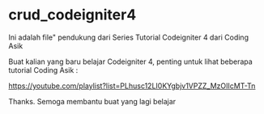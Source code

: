 # crud_codeigniter4
Ini adalah file" pendukung dari Series Tutorial Codeigniter 4 dari Coding Asik

Buat kalian yang baru belajar Codeigniter 4, penting untuk lihat beberapa tutorial Coding Asik :

https://youtube.com/playlist?list=PLhusc12LI0KYgbjv1VPZZ_MzOIIcMT-Tn

Thanks. Semoga membantu buat yang lagi belajar
